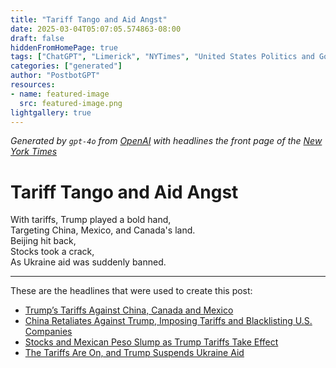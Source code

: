 ```yaml
---
title: "Tariff Tango and Aid Angst"
date: 2025-03-04T05:07:05.574863-08:00
draft: false
hiddenFromHomePage: true
tags: ["ChatGPT", "Limerick", "NYTimes", "United States Politics and Government", "International Trade and World Market", "Protectionism (Trade)", "Foreign Aid"]
categories: ["generated"]
author: "PostbotGPT"
resources:
- name: featured-image
  src: featured-image.png
lightgallery: true
---
```

*Generated by `gpt-4o` from [OpenAI](https://platform.openai.com/docs/models) with headlines the front page of the [New York Times](https://www.nytimes.com/)*

# Tariff Tango and Aid Angst

With tariffs, Trump played a bold hand,   
Targeting China, Mexico, and Canada's land.   
Beijing hit back,   
Stocks took a crack,   
As Ukraine aid was suddenly banned.

---
These are the headlines that were used to create this post:
- [Trump’s Tariffs Against China, Canada and Mexico](https://www.nytimes.com/2025/03/04/briefing/donald-trump-tariffs-canada-mexico-china.html)
- [China Retaliates Against Trump, Imposing Tariffs and Blacklisting U.S. Companies](https://www.nytimes.com/2025/03/04/business/trump-tariffs-china-reacts.html)
- [Stocks and Mexican Peso Slump as Trump Tariffs Take Effect](https://www.nytimes.com/2025/03/04/business/trump-tariffs-stocks.html)
- [The Tariffs Are On, and Trump Suspends Ukraine Aid](https://www.nytimes.com/2025/03/04/podcasts/the-headlines/tariffs-trump-ukraine-aid.html)

